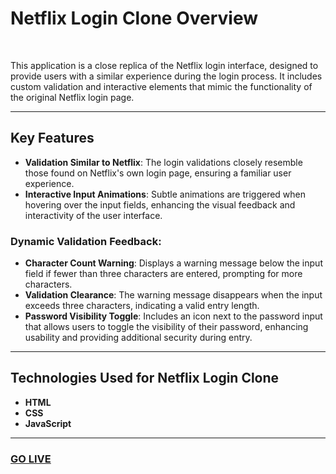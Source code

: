 # Netflix Login Clone Overview

<br/>

This application is a close replica of the Netflix login interface, designed to provide users with a similar experience during the login process. It includes custom validation and interactive elements that mimic the functionality of the original Netflix login page.

---

## Key Features
- **Validation Similar to Netflix**: The login validations closely resemble those found on Netflix's own login page, ensuring a familiar user experience.
- **Interactive Input Animations**: Subtle animations are triggered when hovering over the input fields, enhancing the visual feedback and interactivity of the user interface.
### Dynamic Validation Feedback:
- **Character Count Warning**: Displays a warning message below the input field if fewer than three characters are entered, prompting for more characters.
- **Validation Clearance**: The warning message disappears when the input exceeds three characters, indicating a valid entry length.
- **Password Visibility Toggle**: Includes an icon next to the password input that allows users to toggle the visibility of their password, enhancing usability and providing additional security during entry.

---

## Technologies Used for Netflix Login Clone
- **HTML**
- **CSS**
- **JavaScript**

---

### [GO LIVE](https://efe-karabulut.github.io/Netflix_Login_Page_Clone_JS/)
